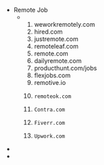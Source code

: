 - Remote Job
	- 1. weworkremotely.com
	  2.    hired.com
	  3.    justremote.com
	  4.    remoteleaf.com
	  5.    remote.com
	  6.    dailyremote.com
	  7.    producthunt.com/jobs
	  8.    flexjobs.com
	  9.    remotive.io
	  10.     remoteok.com
	  11.     Contra.com
	  12.     Fiverr.com
	  13.     Upwork.com
-
-